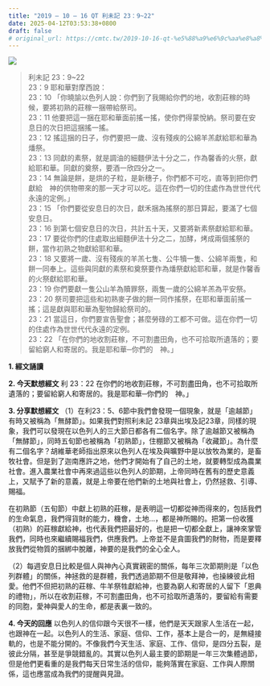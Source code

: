 ```yaml
---
title: "2019 – 10 – 16 QT 利未記 23：9~22"
date: 2025-04-12T03:53:38+0800
draft: false
# original_url: https://cmtc.tw/2019-10-16-qt-%e5%88%a9%e6%9c%aa%e8%a8%98-23%ef%bc%9a922
---
```


![](/images/qt.jpg)
> 利未記 23：9\~22  
> 23：9 耶和華對摩西說：  
> 23：10 「你曉諭以色列人說：你們到了我賜給你們的地，收割莊稼的時候，要將初熟的莊稼一捆帶給祭司。  
> 23：11 他要把這一捆在耶和華面前搖一搖，使你們得蒙悅納。祭司要在安息日的次日把這捆搖一搖。  
> 23：12 搖這捆的日子，你們要把一歲、沒有殘疾的公綿羊羔獻給耶和華為燔祭。  
> 23：13 同獻的素祭，就是調油的細麵伊法十分之二，作為馨香的火祭，獻給耶和華。同獻的奠祭，要酒一欣四分之一。  
> 23：14 無論是餅，是烘的子粒，是新穗子，你們都不可吃，直等到把你們獻給　神的供物帶來的那一天才可以吃。這在你們一切的住處作為世世代代永遠的定例。」  
> 23：15 「你們要從安息日的次日，獻禾捆為搖祭的那日算起，要滿了七個安息日。  
> 23：16 到第七個安息日的次日，共計五十天，又要將新素祭獻給耶和華。  
> 23：17 要從你們的住處取出細麵伊法十分之二，加酵，烤成兩個搖祭的餅，當作初熟之物獻給耶和華。  
> 23：18 又要將一歲、沒有殘疾的羊羔七隻、公牛犢一隻、公綿羊兩隻，和餅一同奉上。這些與同獻的素祭和奠祭要作為燔祭獻給耶和華，就是作馨香的火祭獻給耶和華。  
> 23：19 你們要獻一隻公山羊為贖罪祭，兩隻一歲的公綿羊羔為平安祭。  
> 23：20 祭司要把這些和初熟麥子做的餅一同作搖祭，在耶和華面前搖一搖；這是獻與耶和華為聖物歸給祭司的。  
> 23：21 當這日，你們要宣告聖會；甚麼勞碌的工都不可做。這在你們一切的住處作為世世代代永遠的定例。  
> 23：22 「在你們的地收割莊稼，不可割盡田角，也不可拾取所遺落的；要留給窮人和寄居的。我是耶和華─你們的　神。」

**1. 經文誦讀**

**2.  今天默想經文**
利 23：22 在你們的地收割莊稼，不可割盡田角，也不可拾取所遺落的；要留給窮人和寄居的。我是耶和華─你們的　神。」

**3. 分享默想經文**
（1）在利23：5、6節中我們會發現一個現象，就是「逾越節」有時又被稱為「無酵節」。如果我們對照利未記 23章與出埃及記23章，同樣的現象，我們可以發現在以色列人的三大節日都各有二個名字。除了逾越節又被稱為「無酵節」，同時五旬節也被稱為「初熟節」，住棚節又被稱為「收藏節」。為什麼有二個名字？胡維華老師指出原來以色列人在埃及與曠野中是以放牧為業的，是畜牧社會。但是到了迦南應許之地，他們才開始有了自己的土地，就要轉型成為農業社會。進入農業社會中再來過這些以色列人的節期，上帝同時在舊有的歷史意義上，又賦予了新的意義，就是上帝要在他們新的土地與社會上，仍然拯救、引導、賜福。

在初熟節（五旬節）中獻上初熟的莊稼，是表明這一切都從神而得來的，包括我們的生命氣息，我們得貨財的能力，機會，土地…，都是神所賜的。把第一份收獲（初熟）的莊稼獻給神，也代表我們把最好的，也是把一切都全獻上，讓神來掌管我們，同時也來繼續賜福我們，供應我們。上帝並不是貪圖我們的財物，而是要釋放我們從物質的捆綁中脫離，神要的是我們的全心全人。

（2）每週安息日比較是個人與神內心真實親密的關係，每年三次節期則是「以色列群體」的關係，神拯救的是群體，我們透過節期不但是敬拜神，也操練彼此相愛。他們不但把初熟的莊稼、牛羊祭牲獻給神，也要為窮人和寄居的人留下「恩典的禮物」，所以在收割莊稼，不可割盡田角，也不可拾取所遺落的，要留給有需要的同胞，愛神與愛人的生命，都是表裏一致的。

**4. 今天的回應**
以色列人的信仰跟今天很不一樣，他們是天天跟家人生活在一起，也跟神在一起。以色列人的生活、家庭、信仰、工作，基本上是合一的，是無縫接軌的，也是不能分開的。不像我們今天生活、家庭、工作、信仰，是四分五裂，是彼此分隔，甚至是爭競錯亂的。其實以色列人最主要的節期是一年三次集體過節，但是他們更看重的是我們每天日常生活的信仰，能夠落實在家庭、工作與人際關係，這也應當成為我們的提醒與見證。
